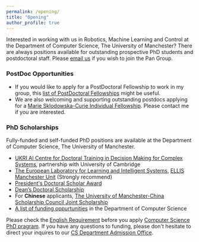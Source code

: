 ```yaml
---
permalink: /opening/
title: "Opening"
author_profile: true
---
```


Interested in working with us in Robotics, Machine Learning and Control at the Department of Computer Science, The University of Manchester? There are always positions available for outstanding prospective PhD students and postdoctoral staff. Please [email us](mailto:wei.pan@manchester.ac.uk) if you wish to join the Pan Group.

<!--- **Three PhD scholarships are available.** (1) [MARL for Drones](https://www.findaphd.com/phds/project/a-star-human-visual-recognition-inspired-multi-agent-reinforcement-learning-for-drone-search-and-rescue-in-complex-environment/?p155665) (for UK/Overseas students), (2) [Learning-based Control](https://www.findaphd.com/phds/project/learning-based-approach-for-applied-nonlinear-control/?p155794) (for UK students), (3) [RL in Complex Environment](https://www.findaphd.com/phds/project/epsrc-bae-systems-industrial-case-phd-studentship-mitigation-of-reinforcement-learning-algorithms-in-changing-environments/?p149231) (for UK/EU Students).
--->

### PostDoc Opportunities
- If you would like to apply for a PostDoctoral Fellowship to work in my group, this [list of PostDoctoral Fellowships](https://www.se.manchester.ac.uk/research/support/fellowships/) might be useful. 
- We are also welcoming and supporting outstanding postdocs applying for a [Marie Sklodowska-Curie Individual Fellowship](https://marie-sklodowska-curie-actions.ec.europa.eu/actions/postdoctoral-fellowships). Please contact me if you are interested.

### PhD Scholarships

Fully-funded and self-funded PhD positions are available at the Department of Computer Science, The University of Manchester.

- [UKRI AI Centre for Doctoral Training in Decision Making for Complex Systems](https://www.manchester.ac.uk/discover/news/university-to-train-next-generation-of-ai-researchers-in-new-ukri-centre-for-doctoral-training/?utm_source=https%3a%2f%2femarketing.manchester.ac.uk%2fuomepscommslz%2f&utm_medium=email&utm_campaign=Beeline+3+November+2023&utm_term=%7bEmailSubjectLine%7d&utm_content=47108&gator_td=Wcf07WkLklSlpHz4Y1fJ%2fB5fBe0DDMUlJz%2f2Mv5iOSrDc6RHcNoMoAvCkrM6inmahMa87MFfrR0MDiqNa5Df%2btLrRqvykzQ9LlV61qsJn4DW8FFqeR2WshdlxykWAS%2bR4RmnTwVgiA366RISZdzhAJn%2bPJLa%2f89HVFrlue6QhSA%3d), partnership with University of Cambridge
- [The European Laboratory for Learning and Intelligent Systems](https://ellis.eu/phd-postdoc), [ELLIS Manchester Unit](https://www.idsai.manchester.ac.uk/connect/partnerships/ellis/) (Strongly recommend)
- [President's Doctoral Scholar Award](https://www.presidentsaward.manchester.ac.uk/)
- [Dean’s Doctoral Scholarship](https://www.se.manchester.ac.uk/study/postgraduate-research/funding/deans-doctoral-scholarship/)
- For **Chinese** applicants, [The University of Manchester-China Scholarship Council Joint Scholarship](https://www.se.manchester.ac.uk/study/postgraduate-research/funding/joint-scholarship/)
- [A list of funding oppurtunities](https://www.cs.manchester.ac.uk/study/postgraduate-research/funding/) in the Department of Computer Science

Please check the [English Requirement](https://www.manchester.ac.uk/study/postgraduate-research/programmes/list/02954/phd-computer-science/entry-requirements/#course-profile) before you apply [Computer Science PhD pragram](https://www.manchester.ac.uk/study/postgraduate-research/programmes/list/02954/phd-computer-science/).  If you have any questions to funding, please don't hesitate to direct your inquires to our [CS Department Admission Office](https://www.cs.manchester.ac.uk/connect/contact/).

